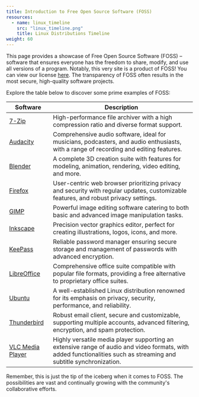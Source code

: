 ```yaml
---
title: Introduction to Free Open Source Software (FOSS)
resources:
  - name: linux_timeline
    src: "linux_timeline.png"
    title: Linux Distributions Timeline
weight: 60
---
```


This page provides a showcase of Free Open Source Software (FOSS) – software that ensures everyone has the freedom to share, modify, and use all versions of a program. Notably, this very site is a product of FOSS! You can view our license [here](https://github.com/Econiverse/econiverse/blob/main/LICENSE). The transparency of FOSS often results in the most secure, high-quality software projects.

Explore the table below to discover some prime examples of FOSS:

| Software | Description | 
| --- | --- |
| [7-Zip](https://7-zip.org/) | High-performance file archiver with a high compression ratio and diverse format support. |
| [Audacity](https://www.audacityteam.org/) | Comprehensive audio software, ideal for musicians, podcasters, and audio enthusiasts, with a range of recording and editing features. |
| [Blender](https://www.blender.org/) | A complete 3D creation suite with features for modeling, animation, rendering, video editing, and more. |
| [Firefox](https://www.mozilla.org/firefox/) | User-centric web browser prioritizing privacy and security with regular updates, customizable features, and robust privacy settings. |
| [GIMP](https://www.gimp.org/) | Powerful image editing software catering to both basic and advanced image manipulation tasks. |
| [Inkscape](https://inkscape.org/) | Precision vector graphics editor, perfect for creating illustrations, logos, icons, and more. |
| [KeePass](https://keepass.info/) | Reliable password manager ensuring secure storage and management of passwords with advanced encryption. |
| [LibreOffice](https://www.libreoffice.org/download/download/) | Comprehensive office suite compatible with popular file formats, providing a free alternative to proprietary office suites. |
| [Ubuntu](https://ubuntu.com/) | A well-established Linux distribution renowned for its emphasis on privacy, security, performance, and reliability. |
| [Thunderbird](https://www.mozilla.org/thunderbird/) | Robust email client, secure and customizable, supporting multiple accounts, advanced filtering, encryption, and spam protection. |
| [VLC Media Player](https://www.videolan.org/vlc/) | Highly versatile media player supporting an extensive range of audio and video formats, with added functionalities such as streaming and subtitle synchronization. |

Remember, this is just the tip of the iceberg when it comes to FOSS. The possibilities are vast and continually growing with the community's collaborative efforts.
